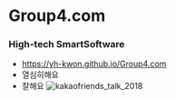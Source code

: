 # Group4.com
### High-tech SmartSoftware
- https://yh-kwon.github.io/Group4.com
- 열심히해요
- 잘해요
![kakaofriends_talk_2018](https://user-images.githubusercontent.com/64938023/83108324-95941700-a0fa-11ea-91de-1cd24e7decc8.jpg)
